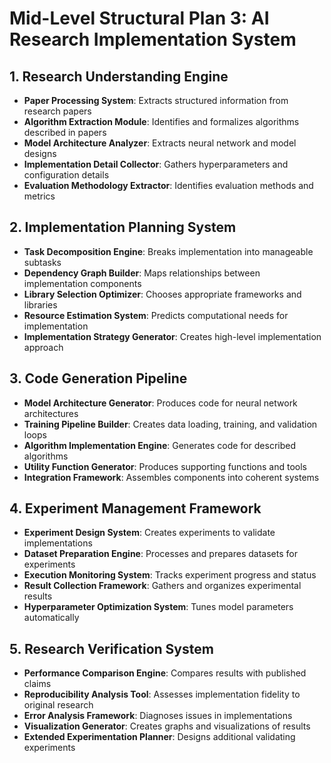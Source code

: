 # Mid-Level Structural Plan 3: AI Research Implementation System

## 1. Research Understanding Engine
- **Paper Processing System**: Extracts structured information from research papers
- **Algorithm Extraction Module**: Identifies and formalizes algorithms described in papers
- **Model Architecture Analyzer**: Extracts neural network and model designs
- **Implementation Detail Collector**: Gathers hyperparameters and configuration details
- **Evaluation Methodology Extractor**: Identifies evaluation methods and metrics

## 2. Implementation Planning System
- **Task Decomposition Engine**: Breaks implementation into manageable subtasks
- **Dependency Graph Builder**: Maps relationships between implementation components
- **Library Selection Optimizer**: Chooses appropriate frameworks and libraries
- **Resource Estimation System**: Predicts computational needs for implementation
- **Implementation Strategy Generator**: Creates high-level implementation approach

## 3. Code Generation Pipeline
- **Model Architecture Generator**: Produces code for neural network architectures
- **Training Pipeline Builder**: Creates data loading, training, and validation loops
- **Algorithm Implementation Engine**: Generates code for described algorithms
- **Utility Function Generator**: Produces supporting functions and tools
- **Integration Framework**: Assembles components into coherent systems

## 4. Experiment Management Framework
- **Experiment Design System**: Creates experiments to validate implementations
- **Dataset Preparation Engine**: Processes and prepares datasets for experiments
- **Execution Monitoring System**: Tracks experiment progress and status
- **Result Collection Framework**: Gathers and organizes experimental results
- **Hyperparameter Optimization System**: Tunes model parameters automatically

## 5. Research Verification System
- **Performance Comparison Engine**: Compares results with published claims
- **Reproducibility Analysis Tool**: Assesses implementation fidelity to original research
- **Error Analysis Framework**: Diagnoses issues in implementations
- **Visualization Generator**: Creates graphs and visualizations of results
- **Extended Experimentation Planner**: Designs additional validating experiments